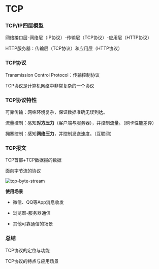 # TCP

### TCP/IP四层模型

网络接口层-网络层（IP协议）-传输层（TCP协议）-应用层（HTTP协议）

HTTP服务器：传输层（TCP协议）和应用层（HTTP协议）

### TCP协议

Transmission Control Protocol：传输控制协议

TCP协议是计算机网络中非常复杂的一个协议

### TCP协议特性

可靠传输：网络环境复杂，保证数据准确无误到达。

流量控制：感知**对方压力**（客户端与服务器），并控制流量。（网卡性能差异）

拥塞控制：感知**网络压力**，并控制发送速度。（互联网）

### TCP报文

TCP首部+TCP数据报的数据

面向字节流的协议

![tcp-byte-stream](img/tcp-byte-stream.png)

**使用场景**

* 微信、QQ等App消息收发

* 浏览器-服务器通信

* 其他可靠通信的场景

### 总结

TCP协议的定位与功能

TCP协议的特点与应用场景








